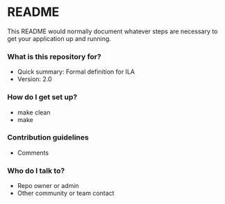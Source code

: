 # README #

This README would normally document whatever steps are necessary to get your application up and running.

### What is this repository for? ###

* Quick summary: Formal definition for ILA
* Version: 2.0

### How do I get set up? ###

* make clean
* make

### Contribution guidelines ###

* Comments

### Who do I talk to? ###

* Repo owner or admin
* Other community or team contact
